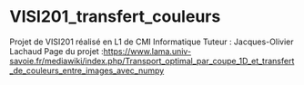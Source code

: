 # VISI201_transfert_couleurs
Projet de VISI201 réalisé en L1 de CMI Informatique
Tuteur : Jacques-Olivier Lachaud
Page du projet :https://www.lama.univ-savoie.fr/mediawiki/index.php/Transport_optimal_par_coupe_1D_et_transfert_de_couleurs_entre_images_avec_numpy
